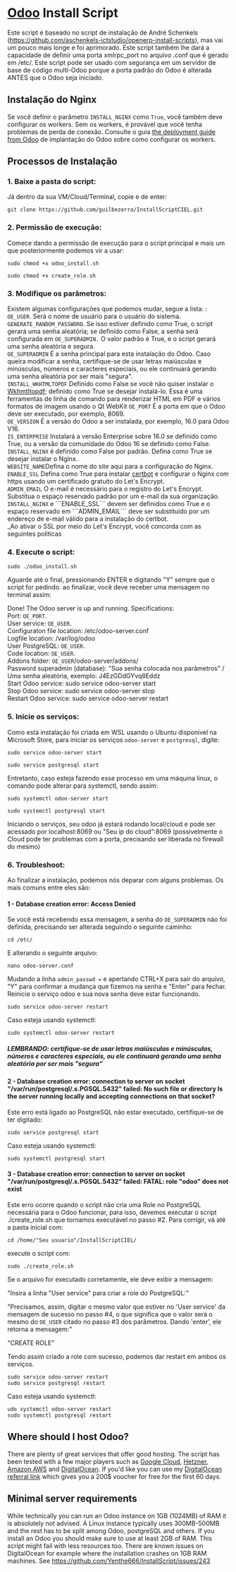 # [Odoo](https://www.odoo.com "Odoo's Homepage") Install Script

Este script é baseado no script de instalação de André Schenkels (https://github.com/aschenkels-ictstudio/openerp-install-scripts), mas vai um pouco mais longe e foi aprimorado. Este script também lhe dará a capacidade de definir uma porta xmlrpc_port no arquivo .conf que é gerado em /etc/. Este script pode ser usado com segurança em um servidor de base de código multi-Odoo porque a porta padrão do Odoo é alterada ANTES que o Odoo seja iniciado.

## Instalação do Nginx
Se você definir o parâmetro ```INSTALL_NGINX``` como ```True```, você também deve configurar os workers. Sem os workers, é provável que você tenha problemas de perda de conexão. Consulte o guia [the deployment guide from Odoo](https://www.odoo.com/documentation/16.0/administration/install/deploy.html) de implantação do Odoo sobre como configurar os workers.

## Processos de Instalação

### 1. Baixe a pasta do script:

Já dentro da sua VM/Cloud/Terminal, copie e de enter:
```
git clone https://github.com/guilbezerra/InstallScriptCIEL.git
```

### 2. Permissão de execução:

Comece dando a permissão de execução para o script principal e mais um que posteriormente podemos vir a usar:
```
sudo chmod +x odoo_install.sh
```
```
sudo chmod +x create_role.sh
```
### 3. Modifique os parâmetros:
  Existem algumas configurações que podemos mudar, segue a lista: :<br/>
```OE_USER```. Será o nome de usuário para o usuário do sistema.<br/>
```GENERATE_RANDOM_PASSWORD```. Se isso estiver definido como True, o script gerará uma senha aleatória; se definido como False, a senha será configurada em ```OE_SUPERADMIN.``` O valor padrão é True, e o script gerará uma senha aleatória e segura.<br/>
```OE_SUPERADMIN``` É a senha principal para esta instalação do Odoo. Caso queira modificar a senha, certifique-se de usar letras maiúsculas e minúsculas, números e caracteres especiais, ou ele continuará gerando uma senha aleatória por ser mais "segura".<br/>
```INSTALL_WKHTMLTOPDF``` Definido como False se você não quiser instalar o [Wkhmtltopdf](https://wkhtmltopdf.org/usage/wkhtmltopdf.txt); definido como True se desejar instalá-lo. Essa é uma ferramentas de linha de comando para renderizar HTML em PDF e vários formatos de imagem usando o Qt WebKit 
```OE_PORT``` É a porta em que o Odoo deve ser executado, por exemplo, 8069.<br/>
```OE_VERSION``` É a versão do Odoo a ser instalada, por exemplo, 16.0 para Odoo V16.<br/>
```IS_ENTERPRISE``` Instalará a versão Enterprise sobre 16.0 se definido como True, ou a versão da comunidade do Odoo 16 se definido como False.<br/>
```INSTALL_NGINX``` é definido como False por padrão. Defina como True se desejar instalar o Nginx.<br/>
```WEBSITE_NAME```Defina o nome do site aqui para a configuração do Nginx.<br/>
```ENABLE_SSL``` Defina como True para instalar [certbot](https://github.com/certbot/certbot) e configurar o Nginx com https usando um certificado gratuito do Let's Encrypt.<br/>
```ADMIN_EMAIL``` O e-mail é necessário para o registro do Let's Encrypt. Substitua o espaço reservado padrão por um e-mail da sua organização.<br/>
```INSTALL_NGINX``` e ´´´ENABLE_SSL´´´ devem ser definidos como True e o espaço reservado em ´´´ADMIN_EMAIL´´´ deve ser substituído por um endereço de e-mail válido para a instalação do certbot.<br/>
  _Ao ativar o SSL por meio do Let's Encrypt, você concorda com as seguintes políticas <br/>

### 4. Execute o script:
```
sudo ./odoo_install.sh
```
Aguarde até o final, pressionando ENTER e digitando "Y" sempre que o script for pedindo. ao finalizar,
você deve receber uma mensagem no terminal assim:


Done! The Odoo server is up and running. Specifications:<br/>
Port: ```OE_PORT```.<br/>
User service: ```OE_USER```.<br/>
Configuraton file location: /etc/odoo-server.conf<br/>
Logfile location: /var/log/odoo<br/>
User PostgreSQL: ```OE_USER```.<br/>
Code location: ```OE_USER```.<br/>
Addons folder: ```OE_USER```/odoo-server/addons/<br/>
Password superadmin (database): "Sua senha colocada nos parâmetros" / Uma senha aleatória, exemplo: J4EzGDdGYvq8Eddz<br/>
Start Odoo service: sudo service odoo-server start<br/>
Stop Odoo service: sudo service odoo-server stop<br/>
Restart Odoo service: sudo service odoo-server restart<br/>

### 5. Inicie os serviços:

Como está instalação foi criada em WSL usando o Ubuntu disponivel na Microsoft Store, para iniciar os serviços ```odoo-server``` e ```postgresql```, digite:
```
sudo service odoo-server start
```

```
sudo service postgresql start
```
Entretanto, caso esteja fazendo esse processo em uma máquina linux, o comando pode alterar para systemctl, sendo assim:
```
sudo systemctl odoo-server start
```
```
sudo systemctl postgresql start
```

Iniciando o serviços, seu odoo já estará rodando local/cloud e pode ser acessado por localhost:8069 ou "Seu ip do cloud":8069 (possivelmente o Cloud pode ter problemas com a porta, precisando ser liberada no firewall do mesmo)

### 6. Troubleshoot:

Ao finalizar a instalação, podemos nós deparar com alguns problemas. Os mais comuns entre eles são:

#### 1 - Database creation error: Access Denied
  Se  você está recebendo essa mensagem, a senha do ```OE_SUPERADMIN``` não foi definida, precisando ser alterada seguindo o seguinte caminho:
  ```
  cd /etc/
```
  E alterando o seguinte arquivo:
  
```
nano odoo-server.conf
```
  Mudando a linha ```admin_passwd =``` e apertando CTRL+X para sair do arquivo, "Y" para confirmar a mudança que fizemos na senha e "Enter" para fechar. 
  Reinicie o serviço odoo e sua nova senha deve estar funcionando. 
```
sudo service odoo-server restart
```
Caso esteja usando systemctl:
```
sudo systemctl odoo-server restart
```

##### LEMBRANDO: certifique-se de usar letras maiúsculas e minúsculas, números e caracteres especiais, ou ele continuará gerando uma senha aleatória por ser mais "segura"
  

 #### 2 - Database creation error: connection to server on socket "/var/run/postgresql/.s.PGSQL.5432" failed: No such file or directory Is the server running locally and accepting connections on that socket?

Este erro está ligado ao PostgreSQL não estar executado, certifique-se de ter digitado:
```
sudo service postgresql start
```
Caso esteja usando systemctl:
```
sudo systemctl postgresql start
```


 #### 3 - Database creation error: connection to server on socket "/var/run/postgresql/.s.PGSQL.5432" failed: FATAL: role "odoo" does not exist

Este erro ocorre quando o script não cria uma Role no PostgreSQL necessária para o Odoo funcionar, para isso, devemos executar o script ./create_role.sh que tornamos executável no passo #2. Para corrigir, vá até a pasta inicial com:
 ```
cd /home/"Seu usuario"/InstallScriptCIEL/
```
execute o script com:

 ```
sudo ./create_role.sh
```
Se o arquivo for executado corretamente, ele deve exibir a mensagem:

"Insira a linha "User service" para criar a role do PostgreSQL:"

"Precisamos, assim, digitar o mesmo valor que estiver no 'User service' da mensagem de sucesso no passo #4, o que significa que o valor será o mesmo do ```OE_USER``` citado no passo #3 dos parâmetros. Dando 'enter', ele retorna a mensagem:"

"CREATE ROLE"

Tendo assim criado a role com sucesso, podemos dar restart em ambos os serviços.

```
sudo service odoo-server restart
sudo service postgresql restart
```
Caso esteja usando systemctl:
```
udo systemctl odoo-server restart
sudo systemctl postgresql restart
```


## Where should I host Odoo?
There are plenty of great services that offer good hosting. The script has been tested with a few major players such as [Google Cloud](https://cloud.google.com/), [Hetzner](https://www.hetzner.com/), [Amazon AWS](https://aws.amazon.com/) and [DigitalOcean](https://www.digitalocean.com/products/droplets/).
If you'd like you can use my [DigitalOcean referral link](https://m.do.co/c/d605cc420682) which gives you a 200$ voucher for free for the first 60 days.

## Minimal server requirements
While technically you can run an Odoo instance on 1GB (1024MB) of RAM it is absolutely not advised. A Linux instance typically uses 300MB-500MB and the rest has to be split among Odoo, postgreSQL and others. If you install an Odoo you should make sure to use at least 2GB of RAM. This script might fail with less resources too.
There are known issues on DigitalOcean for example where the installation crashes on 1GB RAM machines. See https://github.com/Yenthe666/InstallScript/issues/243
